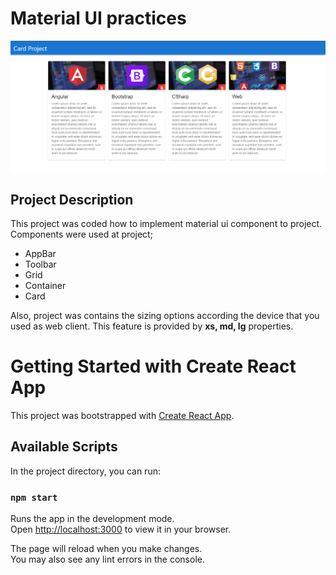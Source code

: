 # Material UI practices

![Alt text](image.png)

## Project Description

This project was coded how to implement material ui component to project. Components were used at project;

- AppBar
- Toolbar
- Grid
- Container
- Card

Also, project was contains the sizing options according the device that you used as web client. This feature is provided by **xs, md, lg** properties.

# Getting Started with Create React App

This project was bootstrapped with [Create React App](https://github.com/facebook/create-react-app).

## Available Scripts

In the project directory, you can run:

### `npm start`

Runs the app in the development mode.\
Open [http://localhost:3000](http://localhost:3000) to view it in your browser.

The page will reload when you make changes.\
You may also see any lint errors in the console.

